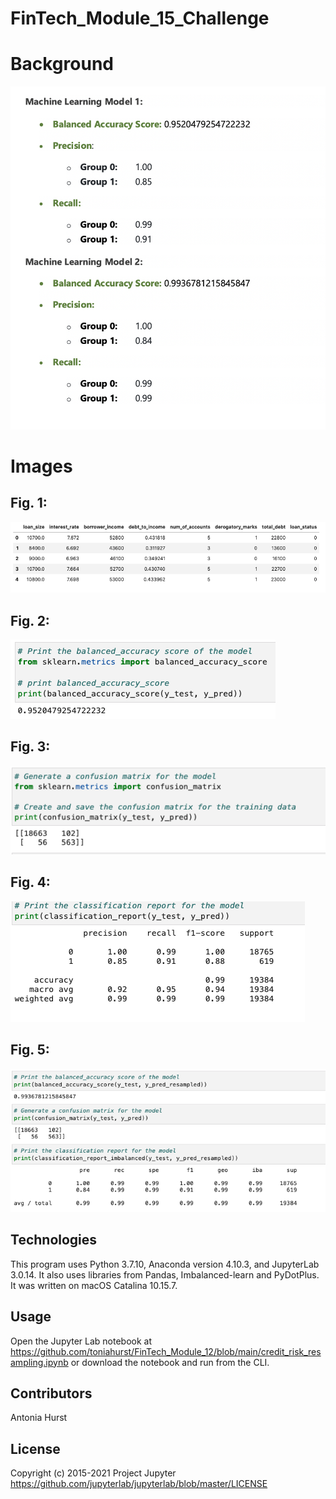# FinTech_Module_15_Challenge

# Background


![Fig. 6](https://github.com/toniahurst/FinTech_Module_12/blob/main/images/Fig_6.png)

# Images

## Fig. 1: 

![Fig. 1](https://github.com/toniahurst/FinTech_Module_12/blob/main/images/Fig_1.png)

## Fig. 2: 

![Fig. 2](https://github.com/toniahurst/FinTech_Module_12/blob/main/images/Fig_2.png)

## Fig. 3: 

![Fig. 3](https://github.com/toniahurst/FinTech_Module_12/blob/main/images/Fig_3.png)

## Fig. 4: 

![Fig. 4](https://github.com/toniahurst/FinTech_Module_12/blob/main/images/Fig_4.png)
## Fig. 5: 

![Fig. 5](https://github.com/toniahurst/FinTech_Module_12/blob/main/images/Fig_5.png)




## Technologies

This program uses Python 3.7.10, Anaconda version 4.10.3, and JupyterLab 3.0.14. It also uses libraries from Pandas, Imbalanced-learn and PyDotPlus. It was written on macOS Catalina 10.15.7.

## Usage

Open the Jupyter Lab notebook at https://github.com/toniahurst/FinTech_Module_12/blob/main/credit_risk_resampling.ipynb or download the notebook and run from the CLI.

## Contributors

Antonia Hurst

## License
Copyright (c) 2015-2021 Project Jupyter https://github.com/jupyterlab/jupyterlab/blob/master/LICENSE



